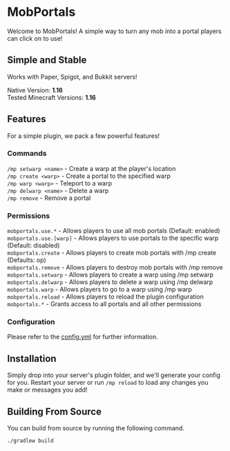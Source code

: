 # MobPortals

Welcome to MobPortals! A simple way to turn any mob into a portal players can click on to use!

## Simple and Stable
Works with Paper, Spigot, and Bukkit servers!

Native Version: **1.16**  
Tested Minecraft Versions: **1.16**

## Features
For a simple plugin, we pack a few powerful features!

### Commands
`/mp setwarp <name>` - Create a warp at the player's location  
`/mp create <warp>` - Create a portal to the specified warp  
`/mp warp <warp>` - Teleport to a warp  
`/mp delwarp <name>` - Delete a warp  
`/mp remove` - Remove a portal

### Permissions
`mobportals.use.*` - Allows players to use all mob portals (Default: enabled)  
`mobportals.use.[warp]` - Allows players to use portals to the specific warp (Default: disabled)  
`mobportals.create` - Allows players to create mob portals with /mp create (Defaults: op)  
`mobportals.remove` - Allows players to destroy mob portals with /mp remove  
`mobportals.setwarp` - Allows players to create a warp using /mp setwarp  
`mobportals.delwarp` - Allows players to delete a warp using /mp delwarp  
`mobportals.warp` - Allows players to go to a warp using /mp warp  
`mobportals.reload` - Allows players to reload the plugin configuration  
`mobportals.*` - Grants access to all portals and all other permissions

### Configuration
Please refer to the [config.yml](https://github.com/leviem1/MobPortals/blob/master/src/main/resources/config.yml) for further information.

## Installation
Simply drop into your server's plugin folder, and we'll generate your config for you. Restart your server or run `/mp reload` to load any changes you make or messages you add!

## Building From Source
You can build from source by running the following command.

```bash
./gradlew build
```
